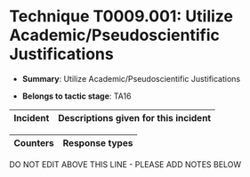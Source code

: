 # Technique T0009.001: Utilize Academic/Pseudoscientific Justifications

* **Summary**: Utilize Academic/Pseudoscientific Justifications

* **Belongs to tactic stage**: TA16


| Incident | Descriptions given for this incident |
| -------- | -------------------- |



| Counters | Response types |
| -------- | -------------- |


DO NOT EDIT ABOVE THIS LINE - PLEASE ADD NOTES BELOW